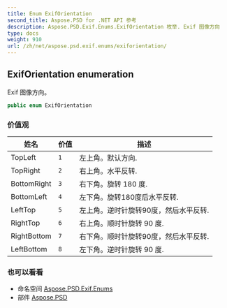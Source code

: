 ```yaml
---
title: Enum ExifOrientation
second_title: Aspose.PSD for .NET API 参考
description: Aspose.PSD.Exif.Enums.ExifOrientation 枚举. Exif 图像方向
type: docs
weight: 910
url: /zh/net/aspose.psd.exif.enums/exiforientation/
---
```

## ExifOrientation enumeration

Exif 图像方向。

```csharp
public enum ExifOrientation
```

### 价值观

| 姓名 | 价值 | 描述 |
| --- | --- | --- |
| TopLeft | `1` | 左上角。默认方向. |
| TopRight | `2` | 右上角。水平反转. |
| BottomRight | `3` | 右下角。旋转 180 度. |
| BottomLeft | `4` | 左下角。旋转180度后水平反转. |
| LeftTop | `5` | 左上角。逆时针旋转90度，然后水平反转. |
| RightTop | `6` | 右上角。顺时针旋转 90 度. |
| RightBottom | `7` | 右下角。顺时针旋转90度，然后水平反转. |
| LeftBottom | `8` | 左下角。逆时针旋转 90 度. |

### 也可以看看

* 命名空间 [Aspose.PSD.Exif.Enums](../../aspose.psd.exif.enums/)
* 部件 [Aspose.PSD](../../)


